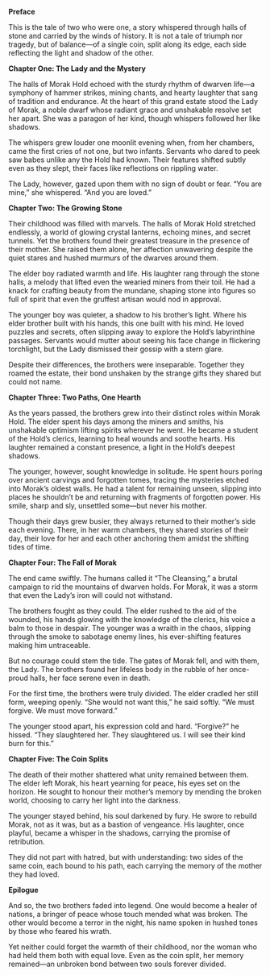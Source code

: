 **Preface**

This is the tale of two who were one, a story whispered through halls of stone and carried by the winds of history. It is not a tale of triumph nor tragedy, but of balance—of a single coin, split along its edge, each side reflecting the light and shadow of the other.

**Chapter One: The Lady and the Mystery**

The halls of Morak Hold echoed with the sturdy rhythm of dwarven life—a symphony of hammer strikes, mining chants, and hearty laughter that sang of tradition and endurance. At the heart of this grand estate stood the Lady of Morak, a noble dwarf whose radiant grace and unshakable resolve set her apart. She was a paragon of her kind, though whispers followed her like shadows.

The whispers grew louder one moonlit evening when, from her chambers, came the first cries of not one, but two infants. Servants who dared to peek saw babes unlike any the Hold had known. Their features shifted subtly even as they slept, their faces like reflections on rippling water.

The Lady, however, gazed upon them with no sign of doubt or fear. “You are mine,” she whispered. “And you are loved.”

**Chapter Two: The Growing Stone**

Their childhood was filled with marvels. The halls of Morak Hold stretched endlessly, a world of glowing crystal lanterns, echoing mines, and secret tunnels. Yet the brothers found their greatest treasure in the presence of their mother. She raised them alone, her affection unwavering despite the quiet stares and hushed murmurs of the dwarves around them.

The elder boy radiated warmth and life. His laughter rang through the stone halls, a melody that lifted even the wearied miners from their toil. He had a knack for crafting beauty from the mundane, shaping stone into figures so full of spirit that even the gruffest artisan would nod in approval.

The younger boy was quieter, a shadow to his brother’s light. Where his elder brother built with his hands, this one built with his mind. He loved puzzles and secrets, often slipping away to explore the Hold’s labyrinthine passages. Servants would mutter about seeing his face change in flickering torchlight, but the Lady dismissed their gossip with a stern glare.

Despite their differences, the brothers were inseparable. Together they roamed the estate, their bond unshaken by the strange gifts they shared but could not name.

**Chapter Three: Two Paths, One Hearth**

As the years passed, the brothers grew into their distinct roles within Morak Hold. The elder spent his days among the miners and smiths, his unshakable optimism lifting spirits wherever he went. He became a student of the Hold’s clerics, learning to heal wounds and soothe hearts. His laughter remained a constant presence, a light in the Hold’s deepest shadows.

The younger, however, sought knowledge in solitude. He spent hours poring over ancient carvings and forgotten tomes, tracing the mysteries etched into Morak’s oldest walls. He had a talent for remaining unseen, slipping into places he shouldn’t be and returning with fragments of forgotten power. His smile, sharp and sly, unsettled some—but never his mother.

Though their days grew busier, they always returned to their mother’s side each evening. There, in her warm chambers, they shared stories of their day, their love for her and each other anchoring them amidst the shifting tides of time.

**Chapter Four: The Fall of Morak**

The end came swiftly. The humans called it “The Cleansing,” a brutal campaign to rid the mountains of dwarven holds. For Morak, it was a storm that even the Lady’s iron will could not withstand.

The brothers fought as they could. The elder rushed to the aid of the wounded, his hands glowing with the knowledge of the clerics, his voice a balm to those in despair. The younger was a wraith in the chaos, slipping through the smoke to sabotage enemy lines, his ever-shifting features making him untraceable.

But no courage could stem the tide. The gates of Morak fell, and with them, the Lady. The brothers found her lifeless body in the rubble of her once-proud halls, her face serene even in death.

For the first time, the brothers were truly divided. The elder cradled her still form, weeping openly. “She would not want this,” he said softly. “We must forgive. We must move forward.”

The younger stood apart, his expression cold and hard. “Forgive?” he hissed. “They slaughtered her. They slaughtered us. I will see their kind burn for this.”

**Chapter Five: The Coin Splits**

The death of their mother shattered what unity remained between them. The elder left Morak, his heart yearning for peace, his eyes set on the horizon. He sought to honour their mother’s memory by mending the broken world, choosing to carry her light into the darkness.

The younger stayed behind, his soul darkened by fury. He swore to rebuild Morak, not as it was, but as a bastion of vengeance. His laughter, once playful, became a whisper in the shadows, carrying the promise of retribution.

They did not part with hatred, but with understanding: two sides of the same coin, each bound to his path, each carrying the memory of the mother they had loved.

**Epilogue**

And so, the two brothers faded into legend. One would become a healer of nations, a bringer of peace whose touch mended what was broken. The other would become a terror in the night, his name spoken in hushed tones by those who feared his wrath.

Yet neither could forget the warmth of their childhood, nor the woman who had held them both with equal love. Even as the coin split, her memory remained—an unbroken bond between two souls forever divided.